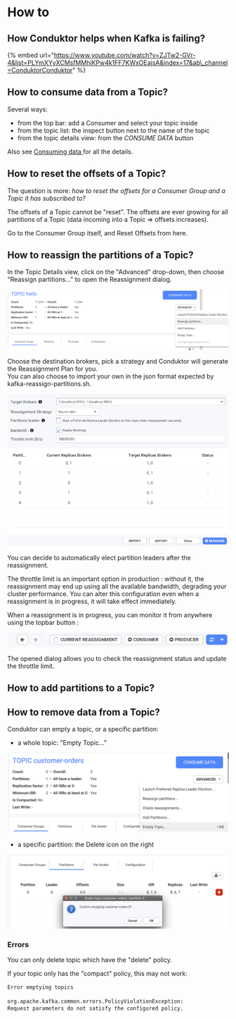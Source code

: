 # How to

## How Conduktor helps when Kafka is failing?

{% embed url="https://www.youtube.com/watch?v=ZJTw2-GVr-4&list=PLYmXYyXCMsfMMhiKPw4k1FF7KWxOEajsA&index=17&ab\_channel=ConduktorConduktor" %}

## How to consume data from a Topic?

Several ways:

* from the top bar: add a Consumer and select your topic inside
* from the topic list: the inspect button next to the name of the topic
* from the topic details view: from the _CONSUME DATA_ button

Also see [Consuming data ](../consuming-data/)for all the details.

## How to reset the offsets of a Topic?

The question is more: _how to reset the offsets for a Consumer Group and a Topic it has subscribed to?_

The offsets of a Topic cannot be "reset". The offsets are ever growing for all partitions of a Topic \(data incoming into a Topic =&gt; offsets increases\). 

Go to the Consumer Group itself, and Reset Offsets from here.

## How to reassign the partitions of a Topic?

In the Topic Details view, click on the "Advanced" drop-down, then choose "Reassign partitions..." to open the Reassignment dialog.

![](../../.gitbook/assets/topic-reassign-dropdown.png)

Choose the destination brokers, pick a strategy and Conduktor will generate the Reassignment Plan for you.  
You can also choose to import your own in the json format expected by kafka-reassign-partitions.sh.

![Partition Reassignment dialog](../../.gitbook/assets/reassignment-not-started.png)

You can decide to automatically elect partition leaders after the reassignment.

The throttle limit is an important option in production : without it, the reassignment may end up using all the available bandwidth, degrading your cluster performance. You can alter this configuration even when a reassignment is in progress, it will take effect immediately.

When a reassignment is in progress, you can monitor it from anywhere using the topbar button : 

![](../../.gitbook/assets/current-reassignment-topbar.png)

The opened dialog allows you to check the reassignment status and update the throttle limit.

## How to add partitions to a Topic?



## How to remove data from a Topic?

Conduktor can empty a topic, or a specific partition:

* a whole topic: "Empty Topic..."

![Empty a topic](../../.gitbook/assets/screenshot-2021-02-23-at-18.30.22.png)

* a specific partition: the Delete icon on the right

![](../../.gitbook/assets/screenshot-2021-02-23-at-18.31.05.png)

### Errors

You can only delete topic which have the "delete" policy.

If your topic only has the "compact" policy, this may not work: 

```text
Error emptying topics

org.apache.kafka.common.errors.PolicyViolationException:
Request parameters do not satisfy the configured policy.
```

